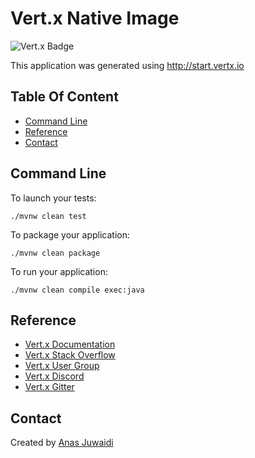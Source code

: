 # Vert.x Native Image

![Vert.x Badge](https://img.shields.io/badge/vert.x-4.4.4-purple.svg)

This application was generated using http://start.vertx.io

## Table Of Content
* [Command Line](#command-line)
* [Reference](#reference)
* [Contact](#contact)

## Command Line
To launch your tests:
```
./mvnw clean test
```

To package your application:
```
./mvnw clean package
```

To run your application:
```
./mvnw clean compile exec:java
```

## Reference
* [Vert.x Documentation](https://vertx.io/docs/)
* [Vert.x Stack Overflow](https://stackoverflow.com/questions/tagged/vert.x?sort=newest&pageSize=15)
* [Vert.x User Group](https://groups.google.com/forum/?fromgroups#!forum/vertx)
* [Vert.x Discord](https://discord.gg/6ry7aqPWXy)
* [Vert.x Gitter](https://gitter.im/eclipse-vertx/vertx-users)

## Contact
Created by [Anas Juwaidi](mailto:anas.didi95@gmail.com)
